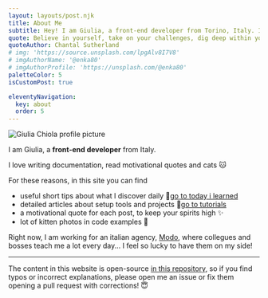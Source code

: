 ```yaml
---
layout: layouts/post.njk
title: About Me
subtitle: Hey! I am Giulia, a front-end developer from Torino, Italy. In this blog, I collect all the useful snippets and tips I learn day-to-day.
quote: Believe in yourself, take on your challenges, dig deep within yourself to conquer fears. Never let anyone bring you down. You got to keep going.
quoteAuthor: Chantal Sutherland
# img: 'https://source.unsplash.com/lpgAlv8I7V8'
# imgAuthorName: '@enka80'
# imgAuthorProfile: 'https://unsplash.com/@enka80'
paletteColor: 5
isCustomPost: true

eleventyNavigation:
  key: about
  order: 5
---
```


<img class="s-profile-picture" src="https://pbs.twimg.com/profile_images/884692782476136448/3r10FqKi_400x400.jpg" alt="Giulia Chiola profile picture">

I am Giulia,
a **front-end developer** from Italy.

I love writing documentation, read motivational quotes and cats 🐱

For these reasons, in this site you can find
- useful short tips about what I discover daily 📕[go to today i learned](/)
- detailed articles about setup tools and projects 📘[go to tutorials](/tutorials)
- a motivational quote for each post, to keep your spirits high ✨
- lot of kitten photos in code examples  🐾

Right now, I am working for an italian agency, [Modo](https://modo.md/), where collegues and bosses teach me a lot every day... I feel so lucky to have them on my side!

<hr>

The content in this website is open-source [in this repository](https://gitlab.com/giuliach/super-blog-content), so if you find typos or incorrect explanations, please open me an issue or fix them opening a pull request with corrections! 😇

